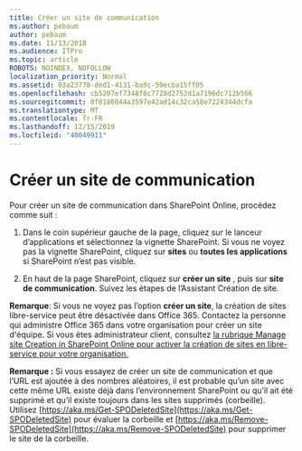 ```yaml
---
title: Créer un site de communication
ms.author: pebaum
author: pebaum
ms.date: 11/13/2018
ms.audience: ITPro
ms.topic: article
ROBOTS: NOINDEX, NOFOLLOW
localization_priority: Normal
ms.assetid: 03a23778-ded1-4131-ba9c-59ecba15ff05
ms.openlocfilehash: cb5207ef7348f0c7728d2752d1a7196dc712b566
ms.sourcegitcommit: 0f0186044a3597e42ad14c32ca58e7224344dcfa
ms.translationtype: MT
ms.contentlocale: fr-FR
ms.lasthandoff: 12/15/2019
ms.locfileid: "40049911"
---
```

# <a name="create-a-communication-site"></a>Créer un site de communication

Pour créer un site de communication dans SharePoint Online, procédez comme suit : 
  
1. Dans le coin supérieur gauche de la page, cliquez sur le lanceur d’applications et sélectionnez la vignette SharePoint. Si vous ne voyez pas la vignette SharePoint, cliquez sur **sites** ou **toutes les applications** si SharePoint n’est pas visible. 
    
2. En haut de la page SharePoint, cliquez sur **créer un site** , puis sur **site de communication**. Suivez les étapes de l’Assistant Création de site. 
    
 **Remarque**: Si vous ne voyez pas l’option **créer un site**, la création de sites libre-service peut être désactivée dans Office 365. Contactez la personne qui administre Office 365 dans votre organisation pour créer un site d'équipe. Si vous êtes administrateur client, consultez [la rubrique Manage site Creation in SharePoint Online pour activer la création de sites en libre-service pour votre organisation.](https://go.microsoft.com/fwlink/?linkid=2018780)
  
 **Remarque :** Si vous essayez de créer un site de communication et que l’URL est ajoutée à des nombres aléatoires, il est probable qu’un site avec cette même URL existe déjà dans l’environnement SharePoint ou qu’il ait été supprimé et qu’il existe toujours dans les sites supprimés (corbeille). Utilisez [https://aka.ms/Get-SPODeletedSite](https://aka.ms/Get-SPODeletedSite) pour évaluer la corbeille et [https://aka.ms/Remove-SPODeletedSite](https://aka.ms/Remove-SPODeletedSite) pour supprimer le site de la corbeille. 
  


